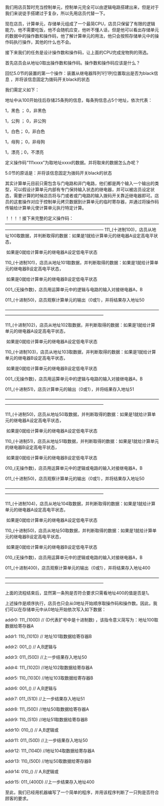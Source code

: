我们用店员暂时充当控制单元，控制单元完全可以由逻辑电路搭建出来，但是对于我们来说徒手搭建过于复杂，所以先用店员代替一下。

现在店员，计算单元，存储单元组成了一个最简CPU，店员只保留了有限的逻辑能力，他不需要吃饭，他不会随机应变，他听不懂人话，但是他可以看出存储单元的数据中的操作数和操作码，他了解计算单元的用法，他只会按照存储单元中的操作码执行操作，其他的什么也不会。

接下来我们的任务是设计操作数和操作码，让上面的CPU完成宠物狗的筛选。

首先店员会从地址0取出操作数和操作码。操作数和操作码应该是什么？

回忆5.0节的装置的第一个操作：装置从继电器阵列1行1列位置取出是否为black信息 ，并将该信息固定为拨码开关black的状态

我们需定义如下：

地址中从100开始往后存储25条狗的信息，每条狗信息占5个地址，依次代表：

1，黑色 ； 0，非黑色

1，公狗 ； 0，非公狗

1，白色； 0，非白色

1，母狗； 0，非母狗

1，漂亮；0，不漂亮

定义操作码“111xxxx”为取地址xxxx的数据。并将取来的数据怎么办呢？

5.0节的原话是：并将该信息固定为拨码开关black的状态

其实计算单元目前只需包含与门电路和非门电路，他们都是两个输入一个输出的类型，可以假设计算单元内部有专门保持输入状态的继电器，并可以被店员设定状态，需要计算的时候店员将与门或者或门电路的输入拨码开关靠近继电器即可。店员的这套操作对应于控制单元拷贝数据到计算单元的临时寄存器，并通过将操作码传输给计算单元使计算单元执行特定计算。

！！！！接下来完整的定义操作码：  
———————————————————————————————————————————————————————————
111_(十进制100)，店员从地址100取数据，并判断取得的数据：如果是1就给计算单元的继电器A设定高电平状态，

​																									 如果是0就给计算单元的继电器A设定低电平状态

110_(十进制101)，店员从地址101取数据，并判断取得的数据：如果是1就给计算单元的继电器B设定高电平状态，

​																									 如果是0就给计算单元的继电器B设定低电平状态

001_(无操作数)，店员用运算单元中的逻辑与电路的输入对接继电器A，B

011_(十进制50)，店员观察计算单元的输出（0或1），并将结果存入地址50

———————————————————————————————————————————————————————————

111_(十进制102)，店员从地址102取数据，并判断取得的数据：如果是1就给计算单元的继电器A设定高电平状态，

​																									 如果是0就给计算单元的继电器A设定低电平状态

110_(十进制103)，店员从地址103取数据，并判断取得的数据：如果是1就给计算单元的继电器B设定高电平状态，

​																									 如果是0就给计算单元的继电器B设定低电平状态

001_(无操作数)，店员用运算单元中的逻辑与电路的输入对接继电器A，B

011_(十进制51)，店员计算单元的输出（0或1），并将结果存入地址51

———————————————————————————————————————————————————————————

111_(十进制50)，店员从地址50取数据，并判断取得的数据：如果是1就给计算单元的继电器A设定高电平状态，

​																									 如果是0就给计算单元的继电器A设定低电平状态

110_(十进制51)，店员从地址51取数据，并判断取得的数据：如果是1就给计算单元的继电器B设定高电平状态，

​																									 如果是0就给计算单元的继电器B设定低电平状态

010_(无操作数)，店员用运算单元中的逻辑或电路的输入对接继电器A，B

011_(十进制50)，店员观察计算单元的输出（0或1），并将结果存入地址50

———————————————————————————————————————————————————————————

111_(十进制104)，店员从地址104取数据，并判断取得的数据：如果是1就给计算单元的继电器A设定高电平状态，

​																									 如果是0就给计算单元的继电器A设定低电平状态

110_(十进制50)，店员从地址50取数据，并判断取得的数据：如果是1就给计算单元的继电器B设定高电平状态，

​																									 如果是0就给计算单元的继电器B设定低电平状态

010_(无操作数)，店员用运算单元中的逻辑或电路的输入对接继电器A，B

011_(十进制400)，店员观察计算单元的输出（0或1），并将结果存入地址400

———————————————————————————————————————————————————————————

上面的流程结束后，显然第一条狗是否符合要求只需看地址400的值是否是1。

上述操作是顺序执行，店员也只会从0地址开始顺序取操作码和操作数。因此，我们可以在存储单元中从0地址开始依次写入如下数据：

addr0:		111_(100D)  // (D代表扩号中是十进制数)  ，该指令意义简写为：地址100取数据给寄存器A

addr1:		110_(101D)  // 地址101取数据给寄存器B

addr2:		001_()          // A,B逻辑与

addr3:		011_(50D)   //上一步结果存入地址50

addr4:		111_(102D) //地址102取数据给寄存器A

addr5:		110_(103D) //地址103取数据给寄存器B

addr6:		001_() // A,B逻辑与

addr7:		011_(51D)  //上一步结果存入地址51

addr8:		111_(50D) //地址50取数据给寄存器A

addr9:		110_(51D) //地址51取数据给寄存器B

addr10:		010_()    // A,B逻辑或

addr11:		011_(50D)  //上一步结果存入地址50

addr12:		111_(104D) //地址104取数据给寄存器A

addr13:		110_(50D) //地址50取数据给寄存器B

addr14:		010_()  // A,B逻辑或

addr15:		011_(400D)  //上一步结果存入地址400



至此，我们已经用机器编写了一个简单的程序，并用该程序判断了一只狗是否符合顾客的要求。



